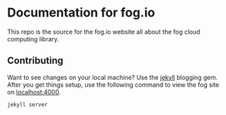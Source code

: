 Documentation for fog.io
========================

This repo is the source for the fog.io website all about the fog cloud computing library.


## Contributing
Want to see changes on your local machine? Use the [jekyll](https://github.com/mojombo/jekyll) blogging gem. After you get things setup, use the following command to view the fog site on [localhost:4000](http://localhost:4000/).

    jekyll server
